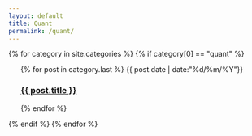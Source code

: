 ```yaml
---
layout: default
title: Quant
permalink: /quant/
---
```



{% for category in site.categories %}
{% if category[0] == "quant" %}
<ul class="arc-list">
    {% for post in category.last %}
        {{ post.date | date:"%d/%m/%Y"}}
	<h3><a href="{{ post.url }}">{{ post.title }}</a></h3>
    {% endfor %}
</ul>
{% endif %}
{% endfor %}
